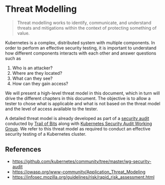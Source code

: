 # Threat Modelling

> Threat modelling works to identify, communicate, and understand threats and mitigations within the context of protecting something of value.

Kubernetes is a complex, distributed system with multiple components. In order to perform an effective security testing, it is important to understand how different components interacts with each other and answer questions such as

1. Who is an attacker?
2. Where are they located?
3. What can they see?
4. How can they gain access?

We will present a high-level threat model in this document, which in turn will drive the different chapters in this document. The objective is to allow a tester to chose what is applicable and what is not based on the threat model and the level of access available to the tester.

A detailed threat model is already developed as part of a [security audit](https://github.com/kubernetes/community/tree/master/wg-security-audit) conducted by [Trail of Bits](https://www.trailofbits.com/) along with [Kubernetes Security Audit Working Group](https://github.com/kubernetes/community/tree/master/wg-security-audit). We refer to this threat model as required to conduct an effective security testing of a Kubernetes cluster.

## References

* https://github.com/kubernetes/community/tree/master/wg-security-audit
* https://owasp.org/www-community/Application_Threat_Modeling
* https://infosec.mozilla.org/guidelines/risk/rapid_risk_assessment.html
